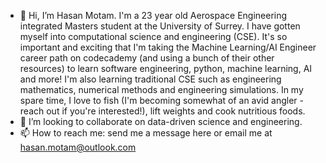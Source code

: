 - 👋 Hi, I’m Hasan Motam. I'm a 23 year old Aerospace Engineering integrated Masters student at the University of Surrey. I have gotten myself into computational science and engineering (CSE). It's so important and exciting that I'm taking the Machine Learning/AI Engineer career path on codecademy (and using a bunch of their other resources) to learn software engineering, python, machine learning, AI and more! I'm also learning traditional CSE such as engineering mathematics, numerical methods and engineering simulations. In my spare time, I love to fish (I'm becoming somewhat of an avid angler - reach out if you're interested!), lift weights and cook nutritious foods.
- 💞️ I’m looking to collaborate on data-driven science and engineering.
- 📫 How to reach me: send me a message here or email me at hasan.motam@outlook.com

<!---
HasMotam/HasMotam is a ✨ special ✨ repository because its `README.md` (this file) appears on your GitHub profile.
You can click the Preview link to take a look at your changes.
--->
